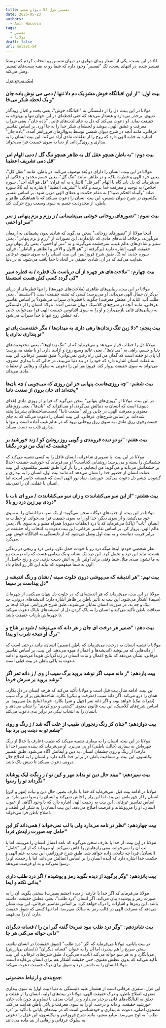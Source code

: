 ```yaml
---
title: تفسیر غزل 54 دیوان شمس
date: 2025-05-23
authors:
  - Amir Hossein
tags:
  - تفسیر
  - مولانا
draft: false
url: molavi-54
---
```

در این پست، یکی از اشعار زیبای مولوی در دیوان شمس رو انتخاب کردم که توسط AI تفسیر شده. در انتهای پست، تگ "تفسیر" وجود داره که شما رو به بقیه پست‌های تفسیر وصل می‌کنه. 

[لینک مرجع غزل](https://ganjoor.net/moulavi/shams/ghazalsh/sh54)
### بیت اول: "از این اقبالگاه خوش مشو یک دم دلا تنها / دمی می نوش باده جان و یک لحظه شکر می‌خا"

مولانا در این بیت، دل را از دلبستگی به "اقبالگاه خوش"، یعنی بخت و اقبال زودگذر دنیوی، برحذر می‌دارد و هشدار می‌دهد که حتی لحظه‌ای در این جهان تنها و بی‌توجه به حقیقت نماند. او دعوت می‌کند که دل به جای لذت‌های فانی، "باده جان"، یعنی شراب معرفت و عشق الهی، بنوشد و لحظه‌ای شکر خدا را به جا آورد. بر اساس تفاسیر عرفانی، مانند آنچه در شرح دیوان شمس توسط بدیع‌الزمان فروزانفر آمده، "باده جان" اشاره به جذبه الهی دارد که روح را از تعلقات مادی آزاد می‌کند. این بیت انسان را به بیداری و روی‌گردانی از دنیا به سوی حقیقت فرا می‌خواند.

### بیت دوم: "به باطن همچو عقل کل به ظاهر همچو تنگ گل / دمی الهام امر قل دمی تشریف اعطینا"

مولانا در این بیت، انسان را دارای دو بُعد توصیف می‌کند: در باطن، مانند "عقل کل"، یعنی خرد الهی و فطرت پاک، و در ظاهر، مانند "تنگ گل"، یعنی جسم محدود و خاکی. او می‌فرماید که دل باید گاه با الهام "امر قل" (اشاره به آیه قرآن: "قل هو الله أحد"، سوره اخلاص) به توحید و معرفت خدا برسد و گاه با "تشریف اعطینا" (اشاره به آیه 26 سوره صاد: "وآتیناه الحکم صبیا") به مقام حکمت و عطای الهی مزین شود. بر اساس تفسیر نیکلسون در شرح دیوان شمس، این بیت انسان را دعوت می‌کند که با هماهنگی ظاهر و باطن، از محدودیت جسم به سوی وسعت روح حرکت کند.

### بیت سوم: "تصورهای روحانی خوشی بی‌پشیمانی / ز رزم و بزم پنهانی ز سر سر او اخفی"

اینجا مولانا از "تصورهای روحانی" سخن می‌گوید که شادی بدون پشیمانی به ارمغان می‌آورند، برخلاف لذت‌های مادی که ناپایدارند. این تصورات از "رزم و بزم پنهانی"، یعنی ستیز و شادی‌های عالم غیب، سرچشمه می‌گیرند و به "سر او اخفی"، یعنی راز پنهان‌ترین حقیقت الهی، اشاره دارند (برگرفته از "هو الاول و الآخر و الظاهر و الباطن"، قرآن، سوره حدید، آیه 3). طبق شرح فروزانفر، این بیت انسان را به سوی شهود عرفانی هدایت می‌کند که در آن، شادی حقیقی در اتحاد با خدا یافت می‌شود، نه در دنیا.

### بیت چهارم: "ملاحت‌های هر چهره از آن دریاست یک قطره / به قطره سیر کی گردد کسی کش هست استسقا"

مولانا در این بیت، زیبایی‌های ظاهری (ملاحت‌های چهره‌ها) را تنها قطره‌ای از دریای بی‌کران جمال الهی می‌داند. او می‌پرسد: کسی که تشنه حقیقت است ("استسقا"، یعنی طلب آب، کنایه از عطش معرفت) چگونه با قطره‌ای سیراب می‌شود؟ بر اساس تفاسیر عرفانی، مانند آنچه در شرح‌های کلاسیک دیوان شمس آمده، مولانا انسان را از دلبستگی به زیبایی‌های فانی بازمی‌دارد و او را به سوی اقیانوس حقیقت الهی فرا می‌خواند، جایی که عطش روح تنها با خدا سیراب می‌شود.

### بیت پنجم: "دلا زین تنگ زندان‌ها رهی داری به میدان‌ها / مگر خفته‌ست پای تو تو پنداری نداری پا"

مولانا دل را خطاب قرار می‌دهد و می‌فرماید که از "تنگ زندان‌ها"، یعنی محدودیت‌های دنیا و جسم، راهی به "میدان‌ها"، یعنی عالم وسیع روح و آزادی دارد. او با طعنه می‌پرسد: آیا پای تو خفته است که گمان می‌کنی راه رفتن نمی‌توانی؟ طبق تفسیر عرفانی، این بیت به غفلت انسان اشاره دارد که خود را در بند دنیا می‌بیند، در حالی که با بیداری معنوی، می‌تواند به سوی حقیقت پرواز کند. فروزانفر این را دعوتی به سلوک و رهایی از تعلقات مادی می‌داند.

### بیت ششم: "چه روزی‌هاست پنهانی جز این روزی که می‌جویی / چه نان‌ها پخته‌اند ای جان برون از صنعت نانبا"

در این بیت، مولانا از "روزی‌های پنهانی" سخن می‌گوید که فراتر از روزی مادی (غذای دنیوی) است که انسان به دنبالش می‌گردد. او می‌افزاید که "نان‌ها"، یعنی رزق‌های معنوی و معرفت الهی، در جایی ورای "صنعت نانبا" (دست‌ساخته‌های بشری) پخته شده‌اند. بر اساس شرح‌های عرفانی، این بیت انسان را دعوت می‌کند که به جای جست‌وجوی رزق مادی، به سوی رزق روحانی برود که در عالم غیب آماده است و تنها با بیداری قلب به دست می‌آید.

### بیت هفتم: "تو دو دیده فروبندی و گویی روز روشن کو / زند خورشید بر چشمت که اینک من تو در بگشا"

مولانا در این بیت، با تصویری شاعرانه، انسان غافل را به کسی تشبیه می‌کند که چشمانش را بسته و می‌پرسد: روشنایی کجاست؟ او می‌فرماید که خورشید حقیقت (خدا) بر چشمانش می‌تابد و می‌گوید: من اینجایم، در را باز کن! طبق تفسیر نیکلسون، این بیت غفلت انسان از حضور خدا را نشان می‌دهد که مانند بیت اول، انسان را به بیداری و گشودن چشم دل دعوت می‌کند. خورشید، نماد نور الهی است که همیشه حاضر است، اما انسان با غفلت، آن را نمی‌بیند.

### بیت هشتم: "از این سو می‌کشانندت و زان سو می‌کشانندت / مرو ای ناب با دردی بپر زین درد رو بالا"

مولانا در این بیت، از جذبه‌های دوگانه سخن می‌گوید: از یک سو، دنیا انسان را به سوی خود می‌کشد، و از سوی دیگر، خدا او را به سوی حقیقت فرا می‌خواند. او خطاب به انسان "ناب" (پاک) می‌فرماید که با درد (تعلقات دنیوی) همراه مشو و به سوی بالا، یعنی عالم الهی، پرواز کن. بر اساس تفاسیر عرفانی، این بیت دعوت به انتخاب راه حقیقت در برابر فریب دنیاست و به بیت اول وصل می‌شود که از دلبستگی به اقبالگاه خوش نهی می‌کرد.

نظر شخصی خودم: اینجا میگه درد رو با خودت حمل نکن. وقتی درد و رنجی در زندگی هست، نباید این درد و تحمل کرد. این درد یک نشانه و یک پیغامی هست که راه درست رو به ما نشون میده. مثلا، شما وقتی برای اولین بار به آتش دست بزنید، درد و رنج حاصل از اون به شما میفهمونه که نباید این کار رو انجام داد! 

### بیت نهم: "هر اندیشه که می‌پوشی درون خلوت سینه / نشان و رنگ اندیشه ز دل پیداست بر سیما"

مولانا در این بیت، می‌فرماید که هر اندیشه‌ای که در خلوت دل پنهان می‌کنی، از چهره‌ات (سیما) آشکار می‌شود. این بیت به تأثیر باطن بر ظاهر اشاره دارد؛ اندیشه‌های درونی، چه نیک و چه بد، در صورت انسان نمایان می‌شوند. طبق شرح فروزانفر، مولانا اینجا بر صداقت باطن تأکید می‌کند و انسان را به پاک کردن دل از اندیشه‌های ناپاک دعوت می‌کند تا چهره‌اش بازتاب حقیقت باشد.

### بیت دهم: "ضمیر هر درخت ای جان ز هر دانه که می‌نوشد / شود بر شاخ و برگ او نتیجه شرب او پیدا"

مولانا با تشبیه انسان به درخت، می‌فرماید که باطن (ضمیر) انسان، مانند درختی است که از دانه‌هایی که می‌نوشد (اندیشه‌ها و اعمال)، میوه می‌دهد. این بیت، بر اساس تفاسیر عرفانی، نشان می‌دهد که نتایج اعمال و نیات انسان در زندگی‌اش هویدا می‌شود و ادامه دعوت به پاکی باطن در بیت قبلی است.

### بیت یازدهم: "ز دانه سیب اگر نوشد بروید برگ سیب از وی / ز دانه تمر اگر نوشد بروید بر سرش خرما"

این بیت، ادامه مثال بیت قبل است و مولانا تأکید می‌کند که هرچه انسان در دل بکارد، همان را درو می‌کند. اگر دانه سیب (معرفت و نیکی) بکارد، شاخه‌هایش پر از برگ سیب (ثمرات نیک) خواهد بود، و اگر دانه تمر (جهل و شر) بکارد، خرما (نتایج بد) می‌روید. بر اساس شرح‌های کلاسیک، این بیت قانون معنوی "کِشتی و درو کردی" را نشان می‌دهد و انسان را به انتخاب نیکی در برابر بدی دعوت می‌کند.

### بیت دوازدهم: "چنان کز رنگ رنجوران طبیب از علت آگه شد / ز رنگ و روی چشم تو به دینت پی برد بینا"

مولانا در این بیت، انسان را به بیماری تشبیه می‌کند که طبیب (عارف یا خدا) از رنگ چهره‌اش به بیماری (حالت باطنی) او پی می‌برد. او می‌فرماید که بیننده بصیر (خدا یا عارف) از رنگ و روی چشمان انسان، به دین و ایمانش آگاه می‌شود. طبق تفسیر نیکلسون، این بیت بر شفافیت باطن در برابر خدا تأکید دارد و انسان را به اصلاح حال درونی دعوت می‌کند تا دینش پاک باشد.

### بیت سیزدهم: "ببیند حال دین تو بداند مهر و کین تو / ز رنگت لیک پوشاند نگرداند تو را رسوا"

مولانا در ادامه بیت قبل، می‌فرماید که خدا یا عارف بصیر، حال دین و نیات (مهر و کین) انسان را از چهره‌اش می‌بیند، اما این راز را فاش نمی‌کند و انسان را رسوا نمی‌سازد. بر اساس تفاسیر عرفانی، این بیت به رحمت الهی اشاره دارد که با وجود آگاهی از عیوب انسان، او را می‌پوشاند و فرصت اصلاح می‌دهد. این بیت انسان را به شکر این لطف و اصلاح باطن فرا می‌خواند.

### بیت چهاردهم: "نظر در نامه می‌دارد ولی با لب نمی‌خواند / همی‌داند کز این حامل چه صورت زایدش فردا"

مولانا در این بیت، از خدا یا عارف سخن می‌گوید که نامه اعمال انسان را می‌بیند، اما با لب آن را نمی‌خواند، یعنی رازهایش را فاش نمی‌کند. او می‌داند که از این "حامل" (انسان)، فردا چه نتایجی زاده خواهد شد. طبق شرح فروزانفر، این بیت به علم الهی و حکمت خدا اشاره دارد که آینده انسان را بر اساس اعمالش می‌داند، اما با رحمت، او را رسوا نمی‌کند و به او فرصت می‌دهد.

### بیت پانزدهم: "وگر برگوید از دیده بگوید رمز و پوشیده / اگر درد طلب داری بدانی نکته و ایما"

مولانا می‌فرماید که اگر خدا یا عارف از دیده (چشم بصیرت) سخنی بگوید، آن را به صورت رمز و پوشیده بیان می‌کند. اگر انسان "درد طلب"، یعنی عطش حقیقت، داشته باشد، این رمزها و اشارات را درک خواهد کرد. بر اساس تفاسیر عرفانی، این بیت نشان می‌دهد که معرفت الهی در قالب رمز به سالک می‌رسد، اما تنها کسی که شوق حقیقت دارد، آن را می‌فهمد.

### بیت شانزدهم: "وگر درد طلب نبود صریحا گفته گیر این را / فسانه دیگران دانی حواله می‌کنی هر جا"

در بیت پایانی، مولانا می‌فرماید که اگر "درد طلب" (شوق حقیقت) در انسان نباشد، سخن صریح را هم بپذیرد، اما آن را به عنوان "فسانه دیگران" (داستان بی‌ارزش) می‌انگارد و به هر سو حواله می‌کند (نادیده می‌گیرد). طبق شرح‌های عرفانی، این بیت تأکید می‌کند که بدون عطش معنوی، حتی حقیقت آشکار هم برای انسان بی‌فایده است. مولانا انسان را به داشتن درد و شوق برای درک حقیقت دعوت می‌کند.

### جمع‌بندی و ارتباط مضمونی:

این غزل، سفری عرفانی است از هشدار علیه دلبستگی به دنیا (بیت اول) به سوی بیداری معنوی، اصلاح باطن، و درک حقیقت الهی. مولانا در بیت‌های اولیه، انسان را از غفلت و تعلق به اقبالگاه‌های فانی برحذر می‌دارد و در ابیات بعدی، با تصاویری چون باده جان، خورشید حقیقت، و دانه و درخت، او را به سوی معرفت و پاکی باطن هدایت می‌کند. مضمون اصلی، دعوت به بیداری و خودشناسی است که در بیت‌های پایانی با تأکید بر "درد طلب" به اوج می‌رسد. منابع معتبر، مانند شرح فروزانفر و نیکلسون، این غزل را دعوتی به سلوک عرفانی و رهایی از بند ماده می‌دانند.
